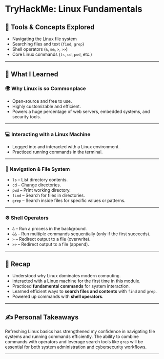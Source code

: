 # TryHackMe: Linux Fundamentals

## 🧰 Tools & Concepts Explored
- Navigating the Linux file system
- Searching files and text (`find`, `grep`)
- Shell operators (`&`, `&&`, `>`, `>>`)
- Core Linux commands (`ls`, `cd`, `pwd`, etc.)

---

## 📘 What I Learned

### 🌍 Why Linux is so Commonplace
- Open-source and free to use.
- Highly customizable and efficient.
- Powers a huge percentage of web servers, embedded systems, and security tools.

---

### 💻 Interacting with a Linux Machine
- Logged into and interacted with a Linux environment.
- Practiced running commands in the terminal.

---

### 📂 Navigation & File System
- `ls` – List directory contents.
- `cd` – Change directories.
- `pwd` – Print working directory.
- `find` – Search for files in directories.
- `grep` – Search inside files for specific values or patterns.

---

### ⚙️ Shell Operators
- `&` – Run a process in the background.
- `&&` – Run multiple commands sequentially (only if the first succeeds).
- `>` – Redirect output to a file (overwrite).
- `>>` – Redirect output to a file (append).

---

## 📝 Recap
- Understood why Linux dominates modern computing.
- Interacted with a Linux machine for the first time in this module.
- Practiced **fundamental commands** for system interaction.
- Learned efficient ways to **search files and contents** with `find` and `grep`.
- Powered up commands with **shell operators**.

---

## ✍️ Personal Takeaways
Refreshing Linux basics has strengthened my confidence in navigating file systems and running commands efficiently. The ability to combine commands with operators and leverage search tools like `grep` will be essential for both system administration and cybersecurity workflows.

---
